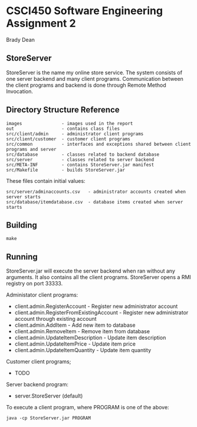 # CSCI450 Software Engineering Assignment 2

Brady Dean

## StoreServer

StoreServer is the name my online store service.
The system consists of one server backend and many client programs.
Communication between the client programs and backend is done through Remote Method Invocation.

## Directory Structure Reference

```
images               - images used in the report
out                  - contains class files
src/client/admin     - administrator client programs
src/client/customer  - customer client programs
src/common           - interfaces and exceptions shared between client programs and server
src/database         - classes related to backend database
src/server           - classes related to server backend
src/META-INF         - contains StoreServer.jar manifest
src/Makefile         - builds StoreServer.jar
```

These files contain initial values:

```
src/server/adminaccounts.csv   - administrator accounts created when server starts
src/database/itemdatabase.csv  - database items created when server starts
```

## Building

```
make
```

## Running

StoreServer.jar will execute the server backend when ran without any arguments.
It also contains all the client programs.
StoreServer opens a RMI registry on port 33333.

Administator client programs:

- client.admin.RegisterAccount              - Register new administrator account
- client.admin.RegisterFromExistingAccount  - Register new administrator account through existing account
- client.admin.AddItem                      - Add new item to database
- client.admin.RemoveItem                   - Remove item from database
- client.admin.UpdateItemDescription        - Update item description
- client.admin.UpdateItemPrice              - Update item price
- client.admin.UpdateItemQuantity           - Update item quantity

Customer client programs;

- TODO

Server backend program:

- server.StoreServer (default)

To execute a client program, where PROGRAM is one of the above:

```
java -cp StoreServer.jar PROGRAM
```
